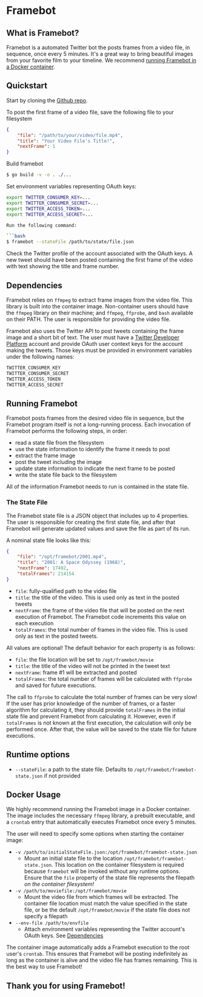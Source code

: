 # Framebot

## What is Framebot?
Framebot is a automated Twitter bot the posts frames from a video file, in sequence, once every 5 minutes. It's a great way to bring beautiful images from your favorite film to your timeline. We recommend [running Framebot in a Docker container](#docker-usage).

## Quickstart
Start by cloning the [Github repo](https://github.com/chris-maclean/framebot).

To post the first frame of a video file, save the following file to your filesystem
```json
{
    "file": "/path/to/your/video/file.mp4",
    "title": "Your Video File's Title!",
    "nextFrame": 1
}
```

Build framebot
```bash
$ go build -v -o . ./...
```

Set environment variables representing OAuth keys:
```bash
export TWITTER_CONSUMER_KEY=...
export TWITTER_CONSUMER_SECRET=...
export TWITTER_ACCESS_TOKEN=...
export TWITTER_ACCESS_SECRET=...

Run the following command:

```bash
$ framebot --stateFile /path/to/state/file.json
```

Check the Twitter profile of the account associated with the OAuth keys. A new tweet should have been posted containing the first frame of the video with text showing the title and frame number.

## Dependencies
Framebot relies on `ffmpeg` to extract frame images from the video file. This library is built into the container image. Non-container users should have the `ffmpeg` library on their machine; and `ffmpeg`, `ffprobe`, and `bash` available on their PATH. The user is responsible for providing the video file.

Framebot also uses the Twitter API to post tweets containing the frame image and a short bit of text. The user must have a [Twitter Developer Platform](https://developer.twitter.com/en) account and provide OAuth user context keys for the account making the tweets. Those keys must be provided in environment variables under the following names:

```bash
TWITTER_CONSUMER_KEY
TWITTER_CONSUMER_SECRET
TWITTER_ACCESS_TOKEN
TWITTER_ACCESS_SECRET
```

## Running Framebot
Framebot posts frames from the desired video file in sequence, but the Framebot program itself is not a long-running process. Each invocation of Framebot performs the following steps, in order:
* read a state file from the filesystem
* use the state information to identify the frame it needs to post
* extract the frame image
* post the tweet including the image
* update state information to indicate the next frame to be posted
* write the state file back to the filesystem

All of the information Framebot needs to run is contained in the state file. 

### The State File
The Framebot state file is a JSON object that includes up to 4 properties. The user is responsible for creating the first state file, and after that Framebot will generate updated values and save the file as part of its run.

A nominal state file looks like this:
```json
{
    "file": "/opt/framebot/2001.mp4",
    "title": "2001: A Space Odyssey (1968)",
    "nextFrame": 17492,
    "totalFrames": 214154
}
```
* `file`: fully-qualified path to the video file
* `title`: the title of the video. This is used only as text in the posted tweets
* `nextFrame`: the frame of the video file that will be posted on the next execution of Framebot. The Framebot code increments this value on each execution
* `totalFrames`: the total number of frames in the video file. This is used only as text in the posted tweets.

All values are optional! The default behavior for each property is as follows:
* `file`: the file location will be set to `/opt/framebot/movie`
* `title`: the title of the video will not be printed in the tweet text
* `nextFrame`: frame #1 will be extracted and posted
* `totalFrames`: the total number of frames will be calculated with `ffprobe` and saved for future executions. 

The call to `ffprobe` to calculate the total number of frames can be very slow! If the user has prior knowledge of the number of frames, or a faster algorithm for calculating it, they should provide `totalFrames` in the initial state file and prevent Framebot from calculating it. However, even if `totalFrames` is not known at the first execution, the calculation will only be performed once. After that, the value will be saved to the state file for future executions.


## Runtime options
* `--stateFile`: a path to the state file. Defaults to `/opt/framebot/framebot-state.json` if not provided

## Docker Usage
We highly recommend running the Framebot image in a Docker container. The image includes the necessary `ffmpeg` library, a prebuilt executable, and a `crontab` entry that automatically executes Framebot once every 5 minutes. 

The user will need to specify some options when starting the container image:
* `-v /path/to/initialStateFile.json:/opt/framebot/framebot-state.json`
    * Mount an initial state file to the location `/opt/framebot/framebot-state.json`. This location on the container filesystem is required because `framebot` will be invoked without any runtime options. Ensure that the `file` property of the state file represents the filepath _on the container filesystem!_
* `-v /path/to/moviefile:/opt/framebot/movie`
    * Mount the video file from which frames will be extracted. The container file location must match the value specified in the state file, or be the default `/opt/framebot/movie` if the state file does not specify a filepath
* `--env-file /path/to/envfile`
    * Attach environment variables representing the Twitter account's OAuth keys. See [Dependencies](#Dependencies)

The container image automatically adds a Framebot execution to the root user's `crontab`. This ensures that Framebot will be posting indefinitely as long as the container is alive and the video file has frames remaining. This is the best way to use Framebot!

## Thank you for using Framebot!
